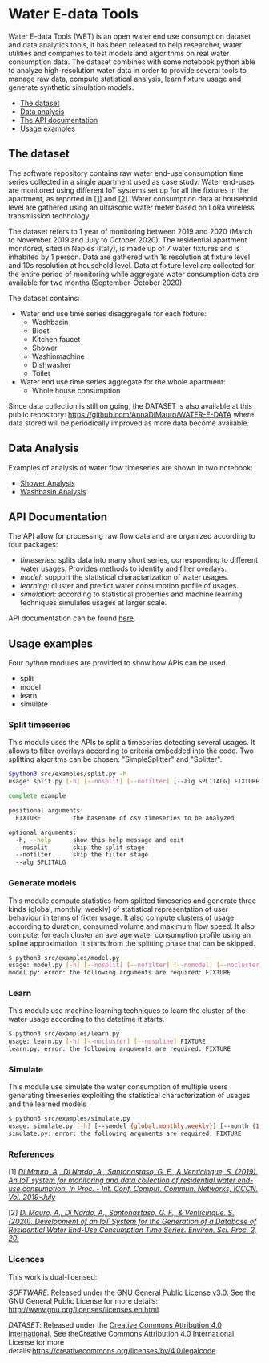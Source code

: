 # Water E-data Tools
Water E-data Tools (WET) is an open water end use consumption dataset and data analytics tools, it has been released to help researcher, water utilities and companies to test models and algorithms on real water consumption data. The dataset combines with some notebook python able to analyze high-resolution water data in order to provide several tools to manage raw data, compute statistical analysis, learn fixture usage and generate synthetic simulation models.  

* [The dataset](#dataset)
* [Data analysis](#analysis)
* [The API documentation](#api)
* [Usage examples](#examples)

<a name="dataset"></a>
## The dataset
The software repository contains raw water end-use consumption time series collected in a single apartment used as case study. 
Water end-uses are monitored using different IoT systems set up for all the fixtures in the apartment, as reported in [[1]](#bib1)  and  [[2]](#bib2). Water consumption data at household level are gathered using an ultrasonic water meter based on LoRa wireless transmission technology.

The dataset refers to 1 year of monitoring between 2019 and 2020 (March to November 2019 and July to October 2020). The residential apartment monitored, sited in Naples (Italy), is made up of 7 water fixtures and is inhabited by 1 person. Data are gathered with 1s resolution at fixture level and 10s resolution at household level. Data at fixture level are collected for the entire period of monitoring while aggregate water consumption data are available for two months (September-October 2020).

The dataset contains:
* Water end use time series disaggregate for each fixture:
   * Washbasin
   * Bidet
   * Kitchen faucet
   * Shower
   * Washinmachine
   * Dishwasher
   * Toilet
* Water end use time series aggregate for the whole apartment:
   * Whole house consumption
   
Since data collection is still on going, the DATASET is also available at this public repository: https://github.com/AnnaDiMauro/WATER-E-DATA where data stored will be periodically improved as more data become available.

<a name="analysis"></a>
## Data Analysis
Examples of analysis of water flow timeseries are shown in two notebook:
* [Shower Analysis](https://github.com/25sal/waterseries/blob/main/src/notebooks/shower.ipynb)
* [Washbasin Analysis](https://github.com/25sal/waterseries/blob/main/src/notebooks/washbasin.ipynb)

<a name="API"></a>
## API Documentation
The API allow for processing raw flow data and are organized according to four packages:
* *timeseries*: splits data into many short series, corresponding to different water usages. Provides methods to identify and filter overlays.
* *model*: support the statistical charactarization of water usages.
* *learning*: cluster and predict water consumption profile of usages.
* *simulation*: according to statistical properties and machine learning techniques simulates usages at larger scale.

API documentation can be found [here](https://25sal.github.io//waterseries/docs/html/).

<a name="examples"></a>
## Usage examples

Four python modules are provided to show how APIs can be used.
* split
* model
* learn
* simulate

### Split timeseries
This module uses the APIs to split a timeseries detecting several usages. It allows to filter overlays according to criteria embedded into the code. Two splitting algoritms can be chosen: "SimpleSplitter" and "Splitter". 

```bash
$python3 src/examples/split.py -h
usage: split.py [-h] [--nosplit] [--nofilter] [--alg SPLITALG] FIXTURE

complete example

positional arguments:
  FIXTURE         the basename of csv timeseries to be analyzed

optional arguments:
  -h, --help      show this help message and exit
  --nosplit       skip the split stage
  --nofilter      skip the filter stage
  --alg SPLITALG

```
### Generate models
This module compute statistics from splitted timeseries and generate three kinds (global, monthly, weekly) of statistical representation of user behaviour in terms of fixter usage. It also compute clusters of usage according to duration, consumed volume and maximum flow speed. It also compute, for each cluster an average water consumption profile using an spline approximation.
It starts from the splitting phase that can be skipped.

```bash
$ python3 src/examples/model.py 
usage: model.py [-h] [--nosplit] [--nofilter] [--nomodel] [--nocluster] [--nospline] [--splitalg {SimpleSplitter,Splitter}] FIXTURE
model.py: error: the following arguments are required: FIXTURE
```

### Learn
This module use machine learning techniques to learn the cluster of the water usage according to the datetime it starts.

```bash
$ python3 src/examples/learn.py 
usage: learn.py [-h] [--nocluster] [--nospline] FIXTURE
learn.py: error: the following arguments are required: FIXTURE
```

### Simulate
This module use simulate the water consumption of multiple users generating timeseries exploiting the statistical characterization of usages and the learned models

```bash
$ python3 src/examples/simulate.py 
usage: simulate.py [-h] [--smodel {global,monthly,weekly}] [--month {1,2,3,4,5,6,7,8,9,10,11,12}] [--weekday {0,1,2,3,4,5,6}] [--users USERS] FIXTURE
simulate.py: error: the following arguments are required: FIXTURE
```

### References
<a name="bib1">[1]</a>  [*Di Mauro, A., Di Nardo, A., Santonastaso, G. F., & Venticinque, S. (2019). An IoT system for monitoring and data collection of residential water end-use consumption. In Proc. - Int. Conf. Comput. Commun. Networks, ICCCN. Vol. 2019-July*](https://www.researchgate.net/publication/334957395_An_IoT_System_for_Monitoring_and_Data_Collection_of_Residential_Water_End-Use_Consumption) 

<a name="bib2">[2]</a> [*Di Mauro, A., Di Nardo, A., Santonastaso, G. F., & Venticinque, S. (2020). Development of an IoT System for the Generation of a Database of Residential Water End-Use Consumption Time Series. Environ. Sci. Proc. 2, 20.*](https://www.researchgate.net/publication/343637309_Development_of_an_IoT_System_for_the_Generation_of_a_Database_of_Residential_Water_End-Use_Consumption_Time_Series)

### Licences
This work is dual-licensed:

*SOFTWARE*: Released under the [GNU General Public License v3.0.](https://github.com/25sal/waterseries/blob/main/LICENSE.txt) See the GNU General Public License for more details: http://www.gnu.org/licenses/licenses.en.html.

*DATASET*: Released under the [Creative Commons Attribution 4.0 International.](https://github.com/25sal/waterseries/blob/main/data/LICENSE.txt) See theCreative Commons Attribution 4.0 International License for more details:https://creativecommons.org/licenses/by/4.0/legalcode
